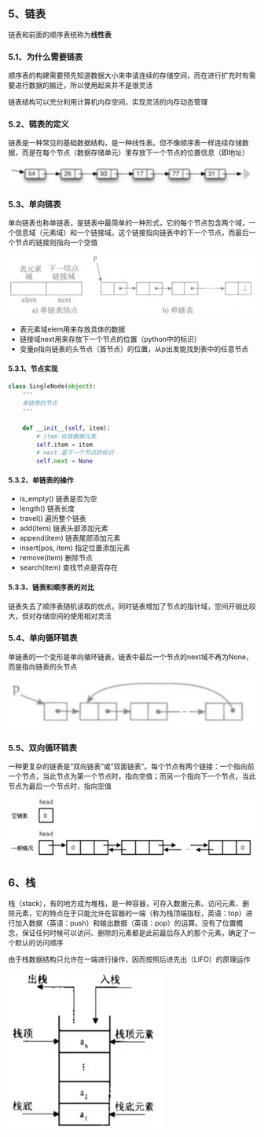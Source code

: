 ## 5、链表

链表和前面的顺序表统称为**线性表**

### 5.1、为什么需要链表

顺序表的构建需要预先知道数据大小来申请连续的存储空间，而在进行扩充时有需要进行数据的搬迁，所以使用起来并不是很灵活

链表结构可以充分利用计算机内存空间，实现灵活的内存动态管理

### 5.2、链表的定义

链表是一种常见的基础数据结构，是一种线性表。但不像顺序表一样连续存储数据，而是在每个节点（数据存储单元）里存放下一个节点的位置信息（即地址）

![image-20200620112803198](images/image-20200620112803198.png)

### 5.3、单向链表

单向链表也称单链表，是链表中最简单的一种形式，它的每个节点包含两个域，一个信息域（元素域）和一个链接域。这个链接指向链表中的下一个节点，而最后一个节点的链接则指向一个空值

![image-20200620113623414](images/image-20200620113623414.png)

- 表元素域elem用来存放具体的数据
- 链接域next用来存放下一个节点的位置（python中的标识）
- 变量p指向链表的头节点（首节点）的位置，从p出发能找到表中的任意节点

#### 5.3.1、节点实现

```python
class SingleNode(object):
    """
    单链表的节点
    """

    def __init__(self, item):
        # item 存放数据元素
        self.item = item
        # next 是下一个节点的标识
        self.next = None
```

#### 5.3.2、单链表的操作

- is_empty() 链表是否为空
- length() 链表长度
- travel() 遍历整个链表
- add(item) 链表头部添加元素
- append(item) 链表尾部添加元素
- insert(pos, item) 指定位置添加元素
- remove(item) 删除节点
- search(item) 查找节点是否存在

#### 5.3.3、链表和顺序表的对比

链表失去了顺序表随机读取的优点，同时链表增加了节点的指针域，空间开销比较大，但对存储空间的使用相对灵活

### 5.4、单向循环链表

单链表的一个变形是单向循环链表，链表中最后一个节点的next域不再为None，而是指向链表的头节点

![image-20200622192541630](images/image-20200622192541630.png)

### 5.5、双向循环链表

一种更复杂的链表是“双向链表”或“双面链表”。每个节点有两个链接：一个指向前一个节点，当此节点为第一个节点时，指向空值；而另一个指向下一个节点，当此节点为最后一个节点时，指向空值

![image-20200622193201386](images/image-20200622193201386.png)

## 6、栈

栈（stack），有的地方成为堆栈，是一种容器，可存入数据元素、访问元素、删除元素，它的特点在于只能允许在容器的一端（称为栈顶端指标，英语：top）进行加入数据（英语：push）和输出数据（英语：pop）的运算。没有了位置概念，保证任何时候可以访问、删除的元素都是此前最后存入的那个元素，确定了一个默认的访问顺序

由于栈数据结构只允许在一端进行操作，因而按照后进先出（LIFO）的原理运作

![image-20200622194156688](images/image-20200622194156688.png)







